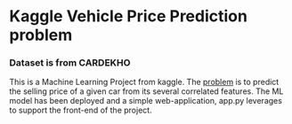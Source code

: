<head>
    <h1>Kaggle Vehicle Price Prediction problem</h1>
    <h3>Dataset is from CARDEKHO</h3>
</head>

<body>
<p> This is a Machine Learning Project from kaggle. The <a href = "https://www.kaggle.com/nehalbirla/vehicle-dataset-from-cardekho">problem</a> is to predict the selling price of a given car from its several correlated features. The ML model has been deployed and a simple web-application, app.py leverages to support the front-end of the project.</p>
</body>
